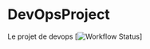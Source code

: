 # DevOpsProject
Le projet de devops
[![Workflow Status](https://img.shields.io/github/workflow/status/haskaris/DevOpsProject/CI)]
